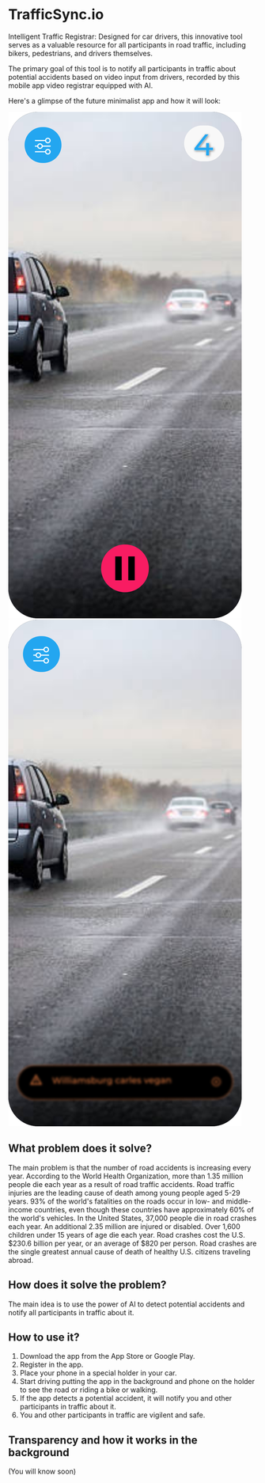 # TrafficSync.io

Intelligent Traffic Registrar: Designed for car drivers, this innovative tool serves as a valuable resource for all participants in road traffic, including bikers, pedestrians, and drivers themselves.

The primary goal of this tool is to notify all participants in traffic about potential accidents based on video input from drivers, recorded by this mobile app video registrar equipped with AI.

Here's a glimpse of the future minimalist app and how it will look:

![Waiting for accepting violation screen](https://github.com/Traffic-sync/.github/blob/main/profile/mock-up/WaitingForAcceptingViolationScreen.svg) ![Blure alert notification screen](https://github.com/Traffic-sync/.github/blob/main/profile/mock-up/BlureAlertNotificationScreen.svg)

## What problem does it solve?
The main problem is that the number of road accidents is increasing every year. According to the World Health Organization, 
more than 1.35 million people die each year as a result of road traffic accidents. Road traffic injuries are the leading
cause of death among young people aged 5-29 years. 93% of the world's fatalities on the roads occur in low- and middle-income
countries, even though these countries have approximately 60% of the world's vehicles. In the United States, 37,000 people 
die in road crashes each year. An additional 2.35 million are injured or disabled. Over 1,600 children under 15 years of age die each year.
Road crashes cost the U.S. $230.6 billion per year, or an average of $820 per person. Road crashes are the single greatest 
annual cause of death of healthy U.S. citizens traveling abroad.

## How does it solve the problem?
The main idea is to use the power of AI to detect potential accidents and notify all participants in traffic about it.

## How to use it?
1. Download the app from the App Store or Google Play.
2. Register in the app.
3. Place your phone in a special holder in your car.
4. Start driving putting the app in the background and phone on the holder to see the road or riding a bike or walking.
5. If the app detects a potential accident, it will notify you and other participants in traffic about it.
6. You and other participants in traffic are vigilent and safe.

## Transparency and how it works in the background
(You will know soon)
